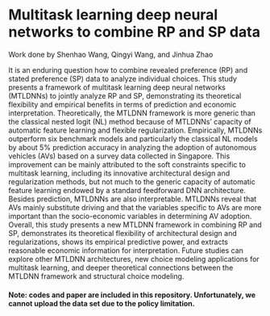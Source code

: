 # Multitask learning deep neural networks to combine RP and SP data
Work done by Shenhao Wang, Qingyi Wang, and Jinhua Zhao

It is an enduring question how to combine revealed preference (RP) and stated preference (SP) data to analyze individual choices. This study presents a framework of multitask learning deep neural networks (MTLDNNs) to jointly analyze RP and SP, demonstrating its theoretical flexibility and empirical benefits in terms of prediction and economic interpretation. Theoretically, the MTLDNN framework is more generic than the classical nested logit (NL) method because of MTLDNNs’ capacity of automatic feature learning and flexible regularization. Empirically, MTLDNNs outperform six benchmark models and particularly the classical NL models by about 5% prediction accuracy in analyzing the adoption of autonomous vehicles (AVs) based on a survey data collected in Singapore. This improvement can be mainly attributed to the soft constraints specific to multitask learning, including its innovative architectural design and regularization methods, but not much to the generic capacity of automatic feature learning endowed by a standard feedforward DNN architecture. Besides prediction, MTLDNNs are also interpretable. MTLDNNs reveal that AVs mainly substitute driving and that the variables specific to AVs are more important than the socio-economic variables in determining AV adoption. Overall, this study presents a new MTLDNN framework in combining RP and SP, demonstrates its theoretical flexibility of architectural design and regularizations, shows its empirical predictive power, and extracts reasonable economic information for interpretation. Future studies can explore other MTLDNN architectures, new choice modeling applications for multitask learning, and deeper theoretical connections between the MTLDNN framework and structural choice modeling.

#### Note: codes and paper are included in this repository. Unfortunately, we cannot upload the data set due to the policy limitation.
